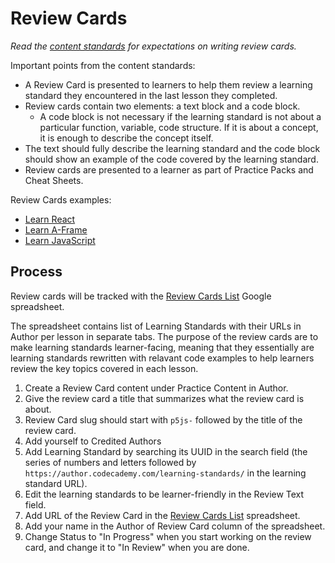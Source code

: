 # Review Cards

_Read the [content standards](http://curriculum-documentation.codecademy.com/Content-Standards/review-card/) for expectations on writing review cards._

Important points from the content standards:

* A Review Card is presented to learners to help them review a learning standard they encountered in the last lesson they completed. 
* Review cards contain two elements: a text block and a code block.
  * A code block is not necessary if the learning standard is not about a particular function, variable, code structure. If it is about a concept, it is enough to describe the concept itself.
* The text should fully describe the learning standard and the code block should show an example of the code covered by the learning standard.
* Review cards are presented to a learner as part of Practice Packs and Cheat Sheets.

Review Cards examples:

* [Learn React](https://www.codecademy.com/learn/react-101/modules/react-101-jsx-u/cheatsheet)
* [Learn A-Frame](https://www.codecademy.com/learn/learn-a-frame/modules/learn-a-frame-introduction/cheatsheet)
* [Learn JavaScript](https://www.codecademy.com/learn/introduction-to-javascript/modules/learn-javascript-introduction/cheatsheet)

## Process

Review cards will be tracked with the [Review Cards List](https://docs.google.com/spreadsheets/d/1v7HfK7hncNjakgQNxi_gB_BBi2-HdvkI2soMcboW8rI/edit#gid=237354876) Google spreadsheet. 

The spreadsheet contains list of Learning Standards with their URLs in Author per lesson in separate tabs. The purpose of the review cards are to make learning standards learner-facing, meaning that they essentially are learning standards rewritten with relavant code examples to help learners review the key topics covered in each lesson.

1. Create a Review Card content under Practice Content in Author.
2. Give the review card a title that summarizes what the review card is about.
3. Review Card slug should start with `p5js-` followed by the title of the review card.
4. Add yourself to Credited Authors
5. Add Learning Standard by searching its UUID in the search field (the series of numbers and letters followed by `https://author.codecademy.com/learning-standards/` in the learning standard URL).
6. Edit the learning standards to be learner-friendly in the Review Text field.
7. Add URL of the Review Card in the [Review Cards List](https://docs.google.com/spreadsheets/d/1v7HfK7hncNjakgQNxi_gB_BBi2-HdvkI2soMcboW8rI/edit#gid=237354876) spreadsheet.
8. Add your name in the Author of Review Card column of the spreadsheet.
9. Change Status to "In Progress" when you start working on the review card, and change it to "In Review" when you are done.